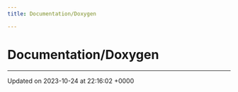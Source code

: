 ```yaml
---
title: Documentation/Doxygen

---
```


# Documentation/Doxygen








-------------------------------

Updated on 2023-10-24 at 22:16:02 +0000
